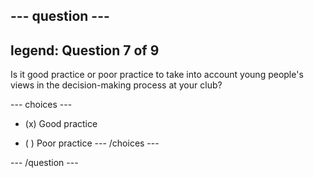 --- question ---
---
legend: Question 7 of 9
---

Is it good practice or poor practice to take into account young people's views in the decision-making process at your club?

--- choices ---
- (x) Good practice

- ( ) Poor practice --- /choices ---

--- /question ---
